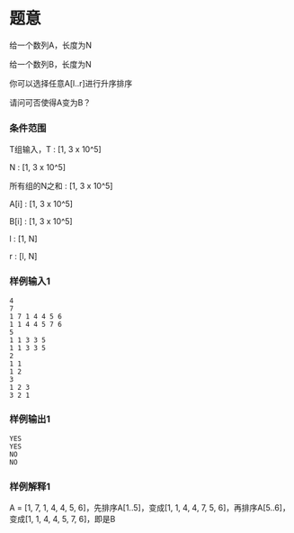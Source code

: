# 题意

给一个数列A，长度为N

给一个数列B，长度为N

你可以选择任意A[l..r]进行升序排序

请问可否使得A变为B？

### 条件范围

T组输入，T : [1, 3 x 10^5]

N : [1, 3 x 10^5]

所有组的N之和 : [1, 3 x 10^5]

A[i] : [1, 3 x 10^5]

B[i] : [1, 3 x 10^5]

l : [1, N]

r : [l, N]

### 样例输入1

```
4
7
1 7 1 4 4 5 6
1 1 4 4 5 7 6
5
1 1 3 3 5
1 1 3 3 5
2
1 1
1 2
3
1 2 3
3 2 1
```

### 样例输出1

```
YES
YES
NO
NO
```

### 样例解释1

A = [1, 7, 1, 4, 4, 5, 6]，先排序A[1..5]，变成[1, 1, 4, 4, 7, 5, 6]，再排序A[5..6]，变成[1, 1, 4, 4, 5, 7, 6]，即是B
